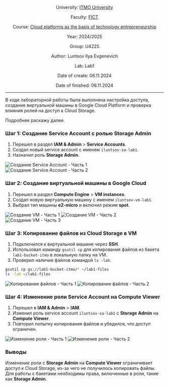 <div align="center">

University: [ITMO University](https://itmo.ru/ru/) 

Faculty: [FICT](https://fict.itmo.ru)

Course: [Cloud platforms as the basis of technology entrepreneurship](https://itmo-ict-faculty.github.io/cloud-platforms-as-the-basis-of-technology-entrepreneurship/)

Year: 2024/2025

Group: U4225

Author: Luntsov Ilya Evgenevich

Lab: Lab1

Date of create: 06.11.2024

Date of finished: 06.11.2024

</div>

---

В ходе лабораторной работы была выполнена настройка доступа, создание виртуальной машины в Google Cloud Platform и проверка влияния ролей на доступ к Cloud Storage.

Подробнее раскажу далее.

### Шаг 1: Создание Service Account с ролью Storage Admin

1. Перешел в раздел **IAM & Admin** > **Service Accounts**.
2. Создал новый service account с именем `iluntsov-sa-lab1`.
3. Назначил роль **Storage Admin**.

![Создание Service Account - Часть 1](Шаг1_(1).png)
![Создание Service Account - Часть 2](Шаг1_(2).png)

### Шаг 2: Создание виртуальной машины в Google Cloud

1. Перешел в раздел **Compute Engine** > **VM instances**.
2. Создал новую виртуальную машину с именем `iluntsov-vm-lab1`.
3. Выбрал тип машины **e2-micro** и включил режим **spot**.

![Создание VM - Часть 1](Шаг2_(1).png)
![Создание VM - Часть 2](Шаг2_(2).png)
![Создание VM - Часть 3](Шаг2_(3).png)

### Шаг 3: Копирование файлов из Cloud Storage в VM

1. Подключился к виртуальной машине через **SSH**.
2. Использовал команду `gsutil cp` для копирования файлов из бакета `lab1-bucket-itmo` в локальную папку на VM.
3. Проверил наличие файлов командой `ls -lah`.

```bash
gsutil cp gs://lab1-bucket-itmo/* ~/lab1-files
ls -lah ~/lab1-files
```

![Копирование файлов - Часть 1](Шаг3_(1).png)
![Копирование файлов - Часть 2](Шаг3_(2).png)

### Шаг 4: Изменение роли Service Account на Compute Viewer

1. Перешел в **IAM & Admin** > **IAM**.
2. Изменил роль service account `iluntsov-sa-lab1` с **Storage Admin** на **Compute Viewer**.
3. Повторил попытку копирования файлов и убедился, что доступ ограничен.

![Изменение роли - Часть 1](Шаг4_(1).png)
![Изменение роли - Часть 2](Шаг4_(1).png)

### Выводы

Изменение роли с **Storage Admin** на **Compute Viewer** ограничивает доступ к Cloud Storage, из-за чего не получилось копировать файлы. Для работы с бакетами необходимы права, включенные в роли, такие как **Storage Admin**.
